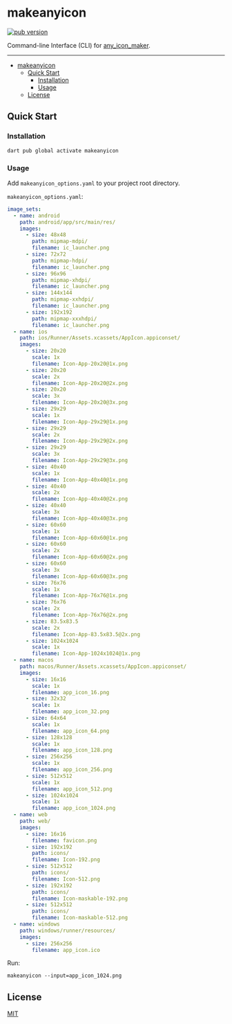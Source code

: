 # makeanyicon

[![pub version][pub-image]][pub-url]

[pub-image]: https://img.shields.io/pub/v/makeanyicon.svg
[pub-url]: https://pub.dev/packages/makeanyicon

Command-line Interface (CLI) for [any_icon_maker](https://github.com/makeanyicon/any_icon_maker).

---

<!-- START doctoc generated TOC please keep comment here to allow auto update -->
<!-- DON'T EDIT THIS SECTION, INSTEAD RE-RUN doctoc TO UPDATE -->

- [makeanyicon](#makeanyicon)
  - [Quick Start](#quick-start)
    - [Installation](#installation)
    - [Usage](#usage)
  - [License](#license)

<!-- END doctoc generated TOC please keep comment here to allow auto update -->

## Quick Start

### Installation

```
dart pub global activate makeanyicon
```

### Usage

Add `makeanyicon_options.yaml` to your project root directory.

`makeanyicon_options.yaml`:

```yaml
image_sets:
  - name: android
    path: android/app/src/main/res/
    images:
      - size: 48x48
        path: mipmap-mdpi/
        filename: ic_launcher.png
      - size: 72x72
        path: mipmap-hdpi/
        filename: ic_launcher.png
      - size: 96x96
        path: mipmap-xhdpi/
        filename: ic_launcher.png
      - size: 144x144
        path: mipmap-xxhdpi/
        filename: ic_launcher.png
      - size: 192x192
        path: mipmap-xxxhdpi/
        filename: ic_launcher.png
  - name: ios
    path: ios/Runner/Assets.xcassets/AppIcon.appiconset/
    images:
      - size: 20x20
        scale: 1x
        filename: Icon-App-20x20@1x.png
      - size: 20x20
        scale: 2x
        filename: Icon-App-20x20@2x.png
      - size: 20x20
        scale: 3x
        filename: Icon-App-20x20@3x.png
      - size: 29x29
        scale: 1x
        filename: Icon-App-29x29@1x.png
      - size: 29x29
        scale: 2x
        filename: Icon-App-29x29@2x.png
      - size: 29x29
        scale: 3x
        filename: Icon-App-29x29@3x.png
      - size: 40x40
        scale: 1x
        filename: Icon-App-40x40@1x.png
      - size: 40x40
        scale: 2x
        filename: Icon-App-40x40@2x.png
      - size: 40x40
        scale: 3x
        filename: Icon-App-40x40@3x.png
      - size: 60x60
        scale: 1x
        filename: Icon-App-60x60@1x.png
      - size: 60x60
        scale: 2x
        filename: Icon-App-60x60@2x.png
      - size: 60x60
        scale: 3x
        filename: Icon-App-60x60@3x.png
      - size: 76x76
        scale: 1x
        filename: Icon-App-76x76@1x.png
      - size: 76x76
        scale: 2x
        filename: Icon-App-76x76@2x.png
      - size: 83.5x83.5
        scale: 2x
        filename: Icon-App-83.5x83.5@2x.png
      - size: 1024x1024
        scale: 1x
        filename: Icon-App-1024x1024@1x.png
  - name: macos
    path: macos/Runner/Assets.xcassets/AppIcon.appiconset/
    images:
      - size: 16x16
        scale: 1x
        filename: app_icon_16.png
      - size: 32x32
        scale: 1x
        filename: app_icon_32.png
      - size: 64x64
        scale: 1x
        filename: app_icon_64.png
      - size: 128x128
        scale: 1x
        filename: app_icon_128.png
      - size: 256x256
        scale: 1x
        filename: app_icon_256.png
      - size: 512x512
        scale: 1x
        filename: app_icon_512.png
      - size: 1024x1024
        scale: 1x
        filename: app_icon_1024.png
  - name: web
    path: web/
    images:
      - size: 16x16
        filename: favicon.png
      - size: 192x192
        path: icons/
        filename: Icon-192.png
      - size: 512x512
        path: icons/
        filename: Icon-512.png
      - size: 192x192
        path: icons/
        filename: Icon-maskable-192.png
      - size: 512x512
        path: icons/
        filename: Icon-maskable-512.png
  - name: windows
    path: windows/runner/resources/
    images:
      - size: 256x256
        filename: app_icon.ico
```

Run:

```
makeanyicon --input=app_icon_1024.png
```

## License

[MIT](./LICENSE)
